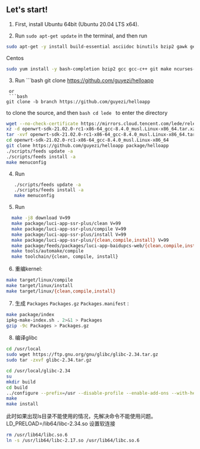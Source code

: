 Let's start!
---
1. First, install Ubuntu 64bit (Ubuntu 20.04 LTS x64).

2. Run `sudo apt-get update` in the terminal, and then run

```bash
sudo apt-get -y install build-essential asciidoc binutils bzip2 gawk gettext git libncurses5-dev libz-dev patch python3 python2.7 unzip zlib1g-dev lib32gcc1 libc6-dev-i386 subversion flex uglifyjs git-core gcc-multilib p7zip p7zip-full msmtp libssl-dev texinfo libglib2.0-dev xmlto qemu-utils upx libelf-dev autoconf automake libtool autopoint device-tree-compiler g++-multilib antlr3 gperf wget curl swig rsync lib32stdc++6-9-dbg libx32stdc++6-9-dbg bison make cmake libgd-dev
```

Centos
```bash
sudo yum install -y bash-completion bzip2 gcc gcc-c++ git make ncurses-devel patch rsync tar unzip wget which diffutils python2 python3 gettext zlib-devel unzip patch openssl-devel ncurses-devel zlib-devel intltool gawk util-linux gcc gcc-c++ flex bzip2 binutils bash asciidoc perl-XML-Parser bison
```

3. Run ```bash
git clone https://github.com/guyezi/helloapp
```
 or 
 ```bash
git clone -b branch https://github.com/guyezi/helloapp
```
 to clone the source, and then ```bash cd lede ``` to enter the directory

```bash
wget --no-check-certificate https://mirrors.cloud.tencent.com/lede/releases/21.02.0-rc1/targets/x86/64/openwrt-sdk-21.02.0-rc1-x86-64_gcc-8.4.0_musl.Linux-x86_64.tar.xz
xz -d openwrt-sdk-21.02.0-rc1-x86-64_gcc-8.4.0_musl.Linux-x86_64.tar.xz
tar -xvf openwrt-sdk-21.02.0-rc1-x86-64_gcc-8.4.0_musl.Linux-x86_64.tar
cd openwrt-sdk-21.02.0-rc1-x86-64_gcc-8.4.0_musl.Linux-x86_64
git clone https://github.com/guyezi/helloapp package/helloapp
./scripts/feeds update -a
./scripts/feeds install -a
make menuconfig
```

4. Run

```bash
   ./scripts/feeds update -a
   ./scripts/feeds install -a
   make menuconfig
   ```

5. Run

 ```bash
   make -j8 download V=99
   make package/luci-app-ssr-plus/clean V=99
   make package/luci-app-ssr-plus/compile V=99
   make package/luci-app-ssr-plus/install V=99
   make package/luci-app-ssr-plus/{clean,compile,install} V=99
   make package/feeds/packages/luci-app-baidupcs-web/{clean,compile,install} V=99
   make tools/automake/compile
   make toolchain/{clean, compile, install}
   ```

6.  重编kernel: 

```bash
make target/linux/compile
make target/linux/install
make target/linux/{clean,compile,install}
```
7.  生成 `Packages` `Packages.gz` `Packages.manifest` :

```bash
make package/index
ipkg-make-index.sh . 2>&1 > Packages
gzip -9c Packages > Packages.gz 
```
8.  编译glibc
 
```bash
cd /usr/local
sudo wget https://ftp.gnu.org/gnu/glibc/glibc-2.34.tar.gz
sudo tar -zxvf glibc-2.34.tar.gz
```

```bash
cd /usr/local/glibc-2.34
su
mkdir build
cd build
../configure --prefix=/usr --disable-profile --enable-add-ons --with-headers=/usr/include --with-binutils=/usr/bin
make
make install
```
此时如果出现ls目录不能使用的情况，先解决命令不能使用问题。
LD_PRELOAD=/lib64/libc-2.34.so
设置软连接
```bash
rm /usr/lib64/libc.so.6
ln -s /usr/lib64/libc-2.17.so /usr/lib64/libc.so.6

```

